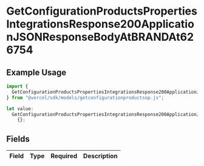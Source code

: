 # GetConfigurationProductsPropertiesIntegrationsResponse200ApplicationJSONResponseBodyAtBRANDAt626754

## Example Usage

```typescript
import {
  GetConfigurationProductsPropertiesIntegrationsResponse200ApplicationJSONResponseBodyAtBRANDAt626754,
} from "@vercel/sdk/models/getconfigurationproductsop.js";

let value:
  GetConfigurationProductsPropertiesIntegrationsResponse200ApplicationJSONResponseBodyAtBRANDAt626754 =
    {};
```

## Fields

| Field       | Type        | Required    | Description |
| ----------- | ----------- | ----------- | ----------- |